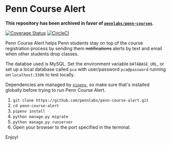 # Penn Course Alert

**This repository has been archived in favor of [`pennlabs/penn-courses`](https://github.com/pennlabs/penn-courses/)**.

[![Coverage Status](https://coveralls.io/repos/github/pennlabs/penn-course-alert/badge.svg?branch=master)](https://coveralls.io/github/pennlabs/penn-course-alert?branch=master)
[![CircleCI](https://circleci.com/gh/pennlabs/penn-course-alert/tree/master.svg?style=svg)](https://circleci.com/gh/pennlabs/penn-course-alert/tree/master)

Penn Course Alert helps Penn students stay on top of the course
registration process by sending them ~~notifications~~ alerts by
text and email when other students drop classes.

The databse used is MySQL. Set the environment variable `DATABASE_URL`,
or set up a local database called `pca` with user/password `pca@password`
running on `localhost:3306` to test locally.

Dependencies are managed by [`pipenv`](https://pipenv.readthedocs.io/en/latest/),
so make sure that's installed globally before trying to run Penn Course Alert.

1. `git clone https://github.com/pennlabs/penn-course-alert.git`
2. `cd penn-course-alert`
3. `pipenv install`
4. `python manage.py migrate`
5. `python manage.py runserver`
6. Open your browser to the port specified in the terminal.

Enjoy!
